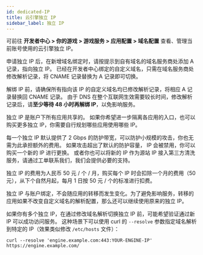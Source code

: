 ```yaml
---
id: dedicated-IP
title: 云引擎独立 IP
sidebar_label: 独立 IP
---
```


可前往 **开发者中心 > 你的游戏 > 游戏服务 > 应用配置 > 域名配置** 查看、管理当前账号使用的云引擎独立 IP。

申请独立 IP 后，在新增域名绑定时，请按提示到自有域名的域名服务商处添加 A 记录，指向独立 IP。 已经在开发者中心绑定的自定义域名，只需在域名服务商处修改解析记录，将 CNAME 记录替换为 A 记录即可切换。

解绑 IP 前，请确保所有指向该 IP 的自定义域名均已修改解析记录，将相应 A 记录替换回 CNAME 记录。 由于 DNS 在整个互联网生效需要较长时间，修改解析记录后，请**至少等待 48 小时再解绑 IP**，以免影响服务。

独立 IP 是账户下所有应用共享的。 如果你希望进一步隔离各应用的入口，也可以购买更多独立 IP，你需要自行规划哪些应用使用哪些 IP。

每一个独立 IP 默认提供了 2 Gbps 的防护带宽，可以防护小规模的攻击，你也无需为此承担额外的费用。 如果攻击超出了默认的防护容量， IP 会被禁用，你可以购买一个新的 IP 进行更换。 或者你也可以将新的 IP 作为源站 IP 接入第三方清洗服务，请通过工单联系我们，我们会提供必要的支持。

独立 IP 的费用为人民币 50 元 / 个 / 月，购买每个 IP 时会扣除一个月的费用（50 元），从下个自然月起，每月 1 日按 50 元 / 个的标准进行扣费。

独立 IP 与账户绑定，不会随应用的转移而发生变化。为了避免影响服务，转移的应用如果不改变自定义域名的解析配置，那么还可以继续使用原来的独立 IP。

如果你有多个独立 IP，在通过修改域名解析切换独立 IP 前，可能希望验证通过新 IP 可以成功访问服务。 这种场景下可以使用 curl 的 `--resolve` 参数指定域名解析到特定的 IP（效果类似修改 `/etc/hosts` 文件）：

```
curl --resolve 'engine.example.com:443:YOUR-ENGINE-IP' https://engine.example.com/
```